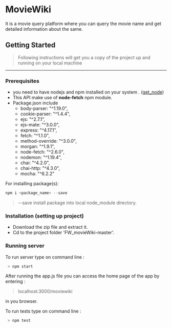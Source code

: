 # MovieWiki
 
It is a movie query platform where you can query the movie name and get detailed information about the same.

 ## Getting Started
> Following instructions will get you a copy of the project up and running on your local machine
****
### Prerequisites
  * you need to have nodejs and npm installed on your system . ([get_node](https://nodejs.org/en/download/))
  * This API make use of **node-fetch** npm module.
  * Package.json include
    + body-parser: "^1.19.0",
    + cookie-parser: "^1.4.4",
    + ejs: "^2.7.1",
    + ejs-mate: "^3.0.0",
    + express: "^4.17.1",
    + fetch: "^1.1.0",
    + method-override: "^3.0.0",
    + morgan: "^1.9.1",
    + node-fetch: "^2.6.0",
    + nodemon: "^1.19.4",
    + chai: "^4.2.0",
    + chai-http: "^4.3.0",
    + mocha: "^6.2.2"
      
     
For installing package(s):
   ```javascript
   npm i <package_name> --save
   ```
> --save install package into local node_module directory.


 ### Installation (setting up project)
  * Download the zip file and extract it.
  * Cd to the project folder 'FW_movieWiki-master'.
  
### Running server

 To run server type on command line :
  ```javascript
   > npm start
   ```  
 After running the app.js file you can access the home page of the app by entering :
 > localhost:3000/moviewiki  
 
 in you browser.
 
 To run tests type on command line :
  ```javascript
   > npm test
   ```    
   
   
  
